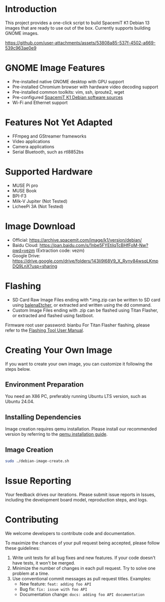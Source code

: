 # Introduction
This project provides a one-click script to build SpacemiT K1 Debian 13 images that are ready to use out of the box. Currently supports building GNOME images.


https://github.com/user-attachments/assets/53808a85-537f-4502-a669-539c963ae0e9


# GNOME Image Features
- Pre-installed native GNOME desktop with GPU support
- Pre-installed Chromium browser with hardware video decoding support
- Pre-installed common toolkits: vim, ssh, iproute2, wget
- Pre-configured [SpacemiT K1 Debian software sources](https://archive.spacemit.com/debian/)
- Wi-Fi and Ethernet support

# Features Not Yet Adapted
- FFmpeg and GStreamer frameworks
- Video applications
- Camera applications
- Serial Bluetooth, such as rtl8852bs

# Supported Hardware
- MUSE Pi pro
- MUSE Book
- BPI-F3
- Milk-V Jupiter (Not Tested)
- LicheePi 3A (Not Tested)

# Image Download
- Official: https://archive.spacemit.com/image/k1/version/debian/
- Baidu Cloud: https://pan.baidu.com/s/1nbe5FYEtilqTcBHfFoM-Nw?pwd=vezm (Extraction code: vezm)
- Google Drive: https://drive.google.com/drive/folders/143Ii9l68V9_X_Ryny84wsqLKmpDQ9LnX?usp=sharing

# Flashing
- SD Card Raw Image
Files ending with *.img.zip can be written to SD card using [balenaEtcher](https://etcher.balena.io/), or extracted and written using the dd command.
- Custom Image
Files ending with .zip can be flashed using Titan Flasher, or extracted and flashed using fastboot.

Firmware root user password: bianbu
For Titan Flasher flashing, please refer to the [Flashing Tool User Manual](https://developer.spacemit.com/documentation?token=O6wlwlXcoiBZUikVNh2cczhin5d).

# Creating Your Own Image
If you want to create your own image, you can customize it following the steps below.

## Environment Preparation
You need an X86 PC, preferably running Ubuntu LTS version, such as Ubuntu 24.04.

## Installing Dependencies
Image creation requires qemu installation. Please install our recommended version by referring to the [qemu installation guide](https://bianbu.spacemit.com/system_integration/bianbu_3.0_rootfs_create/#qemu).

## Image Creation
```bash
sudo ./debian-image-create.sh
```

# Issue Reporting
Your feedback drives our iterations. Please submit issue reports in Issues, including the development board model, reproduction steps, and logs.

# Contributing
We welcome developers to contribute code and documentation.

To maximize the chances of your pull request being accepted, please follow these guidelines:

1. Write unit tests for all bug fixes and new features. If your code doesn't have tests, it won't be merged.
2. Minimize the number of changes in each pull request. Try to solve one problem at a time.
3. Use conventional commit messages as pull request titles. Examples:
   - New feature: `feat: adding foo API`
   - Bug fix: `fix: issue with foo API`
   - Documentation change: `docs: adding foo API documentation`


